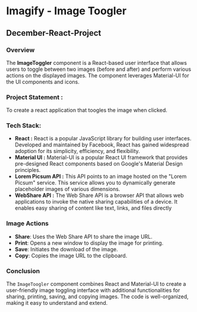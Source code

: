 # Imagify - Image Toogler

## December-React-Project

### Overview

The **ImageToggler** component is a React-based user interface that allows users to toggle between two images (before and after) and perform various actions on the displayed images. The component leverages Material-UI for the UI components and icons.

### Project Statement :
To create a react application that toogles the image when clicked.
### Tech Stack:
- **React :** React is a popular JavaScript library for building user interfaces. Developed and maintained by Facebook, React has gained widespread adoption for its simplicity, efficiency, and flexibility.
- **Material UI :** Material-UI is a popular React UI framework that provides pre-designed React components based on Google's Material Design principles.
- **Lorem Picsum API :** This API points to an image hosted on the "Lorem Picsum" service. This service allows you to dynamically generate placeholder images of various dimensions.
- **WebShare API :** The Web Share API is a browser API that allows web applications to invoke the native sharing capabilities of a device. It enables easy sharing of content like text, links, and files directly

### Image Actions
- **Share**: Uses the Web Share API to share the image URL.
- **Print**: Opens a new window to display the image for printing.
- **Save**: Initiates the download of the image.
- **Copy**: Copies the image URL to the clipboard.

### Conclusion

The `ImageToogler` component combines React and Material-UI to create a user-friendly image toggling interface with additional functionalities for sharing, printing, saving, and copying images. The code is well-organized, making it easy to understand and extend.
